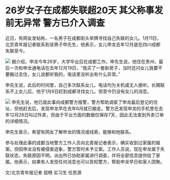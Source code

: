 # 26岁女子在成都失联超20天 其父称事发前无异常 警方已介入调查

近日，有网友发帖称，一名男子在成都街头举牌寻找自己失联的女儿。1月11日，北京青年报记者联系到该男子申先生，他表示，女儿申龙去年12月底在四川成都失联至今。

![](https://inews.gtimg.com/newsapp_bt/0/15607192624/1000)
据介绍，申龙今年26岁，大学毕业后在成都工作。申先生说，他住在贵州，最后一次和申龙通电话在去年12月19日，“我买了一套新房子，当时还问女儿我要不要搬过去住，女儿说都听我的，电话里没听出有什么异常。”

申先生说，此后的时间里，自己多次联系女儿，电话均为关机或无人接听。长期联系不上女儿后，他于1月6日赶到成都寻找女儿，但至今仍没有女儿的消息。

![](https://inews.gtimg.com/newsapp_bt/0/15607192627/1000)
申先生说，他已就此事向成都警方报警，警方帮助调查了申龙最后登记的住址，但他赶去后，发现申龙早在去年6月就已搬走。警方还发现申龙的手机曾在去年12月28日叫过外卖，但由于平台方面的数据仅保存7天，因此无法查到外卖订单的详细情况。

申先生表示，希望有网友了解申龙的情况或线索，能够和他联系。

参与处理此事的成都当地警方工作人员向北青报记者表示，确实收到过家属的报案。但因申龙没有被侵害迹象，警方暂时未予立案。工作人员说，现在申龙属于失联状态，失联原因不明。派出所已协助家属进行调查，并将全部信息提供给了家属。他表示，如果有人发现任何消息也可以告知警方，帮助申龙早日和家人团聚。

文/北京青年报记者 屈畅 实习生 任思源

